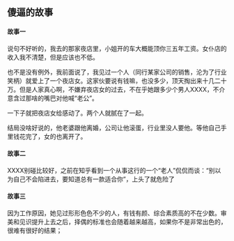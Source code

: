 ## 傻逼的故事

#### 故事一

说句不好听的，我去的那家夜店里，小姐开的车大概能顶你三五年工资。女仆店的收入我不清楚，但是应该也不低。

也不是没有例外，我前面说了，我见过一个人（同行某家公司的销售，沦为了行业笑柄）就爱上了一个夜店女。这家伙要说有钱嘛，也没多少，顶天掏出来十几二十万。但是人家真心啊，不嫌弃夜店女的过去，不在乎她跟多少个男人XXXX，不介意含过那啥的嘴巴对他喊“老公”。

一下子就把夜店女给感动了。两个人就腻在了一起。

结局没啥好说的，他老婆跟他离婚，公司让他滚蛋，行业里没人要他。等他自己手里钱花完了，女的也离开了。

#### 故事二

XXXX别碰比较好，之前在知乎看到一个从事这行的一个“老人”侃侃而谈：“别以为自己不会陷进去，要知道总有一款适合你”，上头了就危险了

#### 故事三

因为工作原因，她见过形形色色不少的人，有钱有颜、综合素质高的不在少数。审美和见识提升上去之后，择偶的标准也会随着越来越高，如果你不是非常出色的，很难有很好的结果；